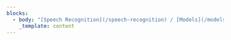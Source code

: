 ```yaml
---
blocks:
  - body: "[Speech Recognition](/speech-recognition) / [Models](/models) / [IndicWav2Vec](/indic-wav-2-vec)\n\n# IndicWav2Vec\n\nIndicWav2Vec is a multilingual speech model pretrained on 40 Indian langauges. This model represents the largest diversity of Indian languages in the pool of multilingual speech models. We fine-tune this model for downstream ASR for 9 languages and obtain state-of-the-art results on 3 public benchmarks, namely MUCS, MSR and OpenSLR.\n\nAs part of IndicWav2Vec we create largest publicly available corpora for 40 languages from 4 different language families. We also trained state-of-the-art ASR models for 9 Indian languages.\n\n## Benchmarks\n\nWe evaluate our models on 3 publicly available benchmarks MUCS, MSR and OpenSLR and below mentioned are our results\n\n**Modelgutateguhimrortatebnnesi**IndicW2V20.522.122.926.216.019.325.627.329.316.611.924.8IndicW2V + LM11.713.611.017.214.713.817.225.020.513.613.6-\n\n## Updates\n\n21 June 2022\n\n```\nAdded more documentation\r\n\n```\n\n## Table of contents\n\n*   [IndicWav2Vec](https://github.com/AI4Bharat/IndicWav2Vec#indicwav2vec)\n    *   [Benchmarks](https://github.com/AI4Bharat/IndicWav2Vec#benchmarks)\n    *   [Updates](https://github.com/AI4Bharat/IndicWav2Vec#updates)\n    *   [Table of contents](https://github.com/AI4Bharat/IndicWav2Vec#table-of-contents)\n    *   [Resources](https://github.com/AI4Bharat/IndicWav2Vec#resources)\n        *   [Download Models](https://github.com/AI4Bharat/IndicWav2Vec#download-models)\n        *   [Hosted API Usage](https://github.com/AI4Bharat/IndicWav2Vec#hosted-api-usage)\n        *   [Accessing on ULCA](https://github.com/AI4Bharat/IndicWav2Vec#accessing-on-ulca)\n    *   [Quick start](https://github.com/AI4Bharat/IndicWav2Vec#quick-start)\n        *   [Python Inference](https://github.com/AI4Bharat/IndicWav2Vec#python-inference)\n        *   [Huggingface Inference](https://github.com/AI4Bharat/IndicWav2Vec#huggingface-inference)\n    *   [Tutorials](https://github.com/AI4Bharat/IndicWav2Vec#tutorials)\n        *   [Setting up your environment](https://github.com/AI4Bharat/IndicWav2Vec#setting-up-your-environment)\n        *   [Pretraining](https://github.com/AI4Bharat/IndicWav2Vec#pretraining)\n            *   [Data preparation](https://github.com/AI4Bharat/IndicWav2Vec#data-preparation)\n            *   [Manifest Creation](https://github.com/AI4Bharat/IndicWav2Vec#manifest-creation)\n        *   [Training procedure and code](https://github.com/AI4Bharat/IndicWav2Vec#training-procedure-and-code)\n        *   [Finetuning](https://github.com/AI4Bharat/IndicWav2Vec#finetuning)\n            *   [Data preparation](https://github.com/AI4Bharat/IndicWav2Vec#data-preparation-1)\n            *   [Finetuning procedure and code](https://github.com/AI4Bharat/IndicWav2Vec#finetuning-procedure-and-code)\n            *   [Finetuning procedure and code](https://github.com/AI4Bharat/IndicWav2Vec#finetuning-procedure-and-code-1)\n        *   [Language Modelling (LM)](https://github.com/AI4Bharat/IndicWav2Vec#language-modelling-lm)\n            *   [Data preparation](https://github.com/AI4Bharat/IndicWav2Vec#data-preparation-2)\n            *   [Training details](https://github.com/AI4Bharat/IndicWav2Vec#training-details)\n        *   [Evaluating ASR models](https://github.com/AI4Bharat/IndicWav2Vec#evaluating-asr-models)\n        *   [Model exporting](https://github.com/AI4Bharat/IndicWav2Vec#model-exporting)\n        *   [Deployment](https://github.com/AI4Bharat/IndicWav2Vec#deployment)\n    *   [Cite](https://github.com/AI4Bharat/IndicWav2Vec#cite)\n    *   [License](https://github.com/AI4Bharat/IndicWav2Vec#license)\n    *   [Contributors](https://github.com/AI4Bharat/IndicWav2Vec#contributors)\n    *   [Contact](https://github.com/AI4Bharat/IndicWav2Vec#contact)\n\n## Resources\n\n### Download Models\n\nFinetuned Models\n\n**LanguageAcoustic ModelDictionaryLanguage ModelLexiconWandb**Bengali[fairseq](https://storage.googleapis.com/indicwav2vec-public/fine-tuning-ckpts/bengali\\_large.pt)\_|\_[\\[hf\\]](https://github.com/AI4Bharat/IndicWav2Vec/blob/main)[link](https://github.com/AI4Bharat/IndicWav2Vec/blob/main)[KenLM](https://storage.googleapis.com/indicwav2vec-public/language-models/bengali.zip)[link](https://storage.googleapis.com/indicwav2vec-public/language-models/bengali.zip)[link](https://github.com/AI4Bharat/IndicWav2Vec/blob/main)Gujarati[fairseq](https://storage.googleapis.com/indicwav2vec-public/fine-tuning-ckpts/gujarati\\_large.pt)\_/\_[hf](https://github.com/AI4Bharat/IndicWav2Vec/blob/main)[link](https://github.com/AI4Bharat/IndicWav2Vec/blob/main)[KenLM](https://storage.googleapis.com/indicwav2vec-public/language-models/guharati.zip)[link](https://storage.googleapis.com/indicwav2vec-public/language-models/guharati.zip)[link](https://github.com/AI4Bharat/IndicWav2Vec/blob/main)Hindi[fairseq](https://storage.googleapis.com/indicwav2vec-public/fine-tuning-ckpts/hindi\\_large.pt)\_/\_[hf](https://github.com/AI4Bharat/IndicWav2Vec/blob/main)[link](https://github.com/AI4Bharat/IndicWav2Vec/blob/main)[KenLM](https://storage.googleapis.com/indicwav2vec-public/language-models/hindi.zip)[link](https://storage.googleapis.com/indicwav2vec-public/language-models/hindi.zip)[link](https://github.com/AI4Bharat/IndicWav2Vec/blob/main)Marathi[fairseq](https://storage.googleapis.com/indicwav2vec-public/fine-tuning-ckpts/marathi\\_large.pt)\_/\_[hf](https://github.com/AI4Bharat/IndicWav2Vec/blob/main)[link](https://github.com/AI4Bharat/IndicWav2Vec/blob/main)[KenLM](https://storage.googleapis.com/indicwav2vec-public/language-models/marathi.zip)[link](https://storage.googleapis.com/indicwav2vec-public/language-models/marathi.zip)[link](https://github.com/AI4Bharat/IndicWav2Vec/blob/main)Nepali[fairseq](https://storage.googleapis.com/indicwav2vec-public/fine-tuning-ckpts/nepali\\_large.pt)\_/\_[hf](https://github.com/AI4Bharat/IndicWav2Vec/blob/main)[link](https://github.com/AI4Bharat/IndicWav2Vec/blob/main)[KenLM](https://storage.googleapis.com/indicwav2vec-public/language-models/nepali.zip)[link](https://storage.googleapis.com/indicwav2vec-public/language-models/nepali.zip)[link](https://github.com/AI4Bharat/IndicWav2Vec/blob/main)Odia[fairseq](https://storage.googleapis.com/indicwav2vec-public/fine-tuning-ckpts/bengali\\_large.pt)\_/\_[hf](https://github.com/AI4Bharat/IndicWav2Vec/blob/main)[link](https://github.com/AI4Bharat/IndicWav2Vec/blob/main)[KenLM](https://github.com/AI4Bharat/IndicWav2Vec/blob/main)[link](https://github.com/AI4Bharat/IndicWav2Vec/blob/main)[link](https://github.com/AI4Bharat/IndicWav2Vec/blob/main)Tamil[fairseq](https://storage.googleapis.com/indicwav2vec-public/fine-tuning-ckpts/odia\\_large.pt)\_/\_[hf](https://github.com/AI4Bharat/IndicWav2Vec/blob/main)[link](https://github.com/AI4Bharat/IndicWav2Vec/blob/main)[KenLM](https://storage.googleapis.com/indicwav2vec-public/language-models/odia.zip)[link](https://storage.googleapis.com/indicwav2vec-public/language-models/odia.zip)[link](https://github.com/AI4Bharat/IndicWav2Vec/blob/main)Telugu[fairseq](https://storage.googleapis.com/indicwav2vec-public/fine-tuning-ckpts/telugu\\_large.pt)\_/\_[hf](https://github.com/AI4Bharat/IndicWav2Vec/blob/main)[link](https://github.com/AI4Bharat/IndicWav2Vec/blob/main)[KenLM](https://storage.googleapis.com/indicwav2vec-public/language-models/telugu.zip)[link](https://storage.googleapis.com/indicwav2vec-public/language-models/telugu.zip)[link](https://github.com/AI4Bharat/IndicWav2Vec/blob/main)Sinhala[fairseq](https://storage.googleapis.com/indicwav2vec-public/fine-tuning-ckpts/sinhala\\_large.pt)\_/\_[hf](https://github.com/AI4Bharat/IndicWav2Vec/blob/main)[link](https://github.com/AI4Bharat/IndicWav2Vec/blob/main)[KenLM](https://github.com/AI4Bharat/IndicWav2Vec/blob/main)[link](https://github.com/AI4Bharat/IndicWav2Vec/blob/main)[link](https://github.com/AI4Bharat/IndicWav2Vec/blob/main)\n\nPretrained Model(\\*)\n\n**NameModel Checkpoint**IndicWav2Vec Large[fairseq](https://storage.googleapis.com/indicwav2vec-public/pretraining-ckpts/indicwav2vec-large.pt)IndicWav2Vec Base[fairseq](https://storage.googleapis.com/indicwav2vec-public/pretraining-ckpts/indicwav2vec-base.pt)\n\n(\\* Trained on 40 Indian Languages, more details can be found\_[here](https://www.aaai.org/AAAI22Papers/AAAI-12428.JavedT.pdf))\n\n### Hosted API Usage\n\nOur models are hosted at the following API end points.\n\n**LangugageLanguage CodeAPI End point**Bengalibn[https://34.65.180.101:5000/infer\\_ulca\\_bn](https://34.65.180.101:5000/infer\\_ulca\\_bn)Gujaratigu[https://34.65.180.101:5000/infer\\_ulca\\_gu](https://34.65.180.101:5000/infer\\_ulca\\_gu)Hindihi[https://216.48.182.174:4999/infer\\_ulca\\_hi](https://216.48.182.174:4999/infer\\_ulca\\_hi)Marathimr[https://34.65.180.101:5000/infer\\_ulca\\_mr](https://34.65.180.101:5000/infer\\_ulca\\_mr)Nepaline[https://34.65.180.101:5000/infer\\_ulca\\_ne](https://34.65.180.101:5000/infer\\_ulca\\_ne)Odiaor[https://34.65.180.101:5000/infer\\_ulca\\_or](https://34.65.180.101:5000/infer\\_ulca\\_or)Tamilta[https://34.65.180.101:5000/infer\\_ulca\\_ta](https://34.65.180.101:5000/infer\\_ulca\\_ta)Telugute[https://34.65.180.101:5000/infer\\_ulca\\_te](https://34.65.180.101:5000/infer\\_ulca\\_te)Sinhalasi[https://34.65.180.101:5000/infer\\_ulca\\_si](https://34.65.180.101:5000/infer\\_ulca\\_si)\n\nInput API data format\n\n```\n{\r\n    \"config\": {\r\n        \"language\":{\r\n          \"sourceLanguage\": \"#Language Code\"\r\n        },\r\n        \"transcriptionFormat\": {\"value\":\"transcript\"},\r\n        \"audioFormat\": \"wav\"\r\n    },\r\n    \"audio\": [{\r\n        \"audioContent\": \"#BASE64 Encoded String\"\r\n    }]\r\n}\r\n\r\nOR\r\n\r\n{\r\n    \"config\": {\r\n        \"language\":{\r\n          \"sourceLanguage\": \"#Language Code\"\r\n        },\r\n        \"transcriptionFormat\": {\"value\":\"transcript\"},\r\n        \"audioFormat\": \"wav\"\r\n    },\r\n    \"audio\": [{\r\n        \"audioUri\": \"#HTTP/GS path to file\"\r\n    }]\r\n}\r\n\r\n\n```\n\nOutput\n\n```\n{\r\n    \"output\": [\r\n        {\r\n            \"source\": \"सेकेंड स्टेप इस देसी है स्पेसिफाइड फॉरेस्ट राइट\"\r\n        }\r\n    ],\r\n    \"status\": \"SUCCESS\"\r\n}\r\n\n```\n\n### Accessing on ULCA\n\nOur models can be directly accessed on\_[ULCA](https://bhashini.gov.in/ulca/model/explore-models)\_by going into ASR section and filtering models by IndicWav2Vec.\n\n## Quick start\n\n### Python Inference\n\n*   python sfi.py \\[--audio-file AUDIO\\_FILE\\_PATH]           \\[--ft-model FT\\_MODEL]           \\[--w2l-decoder viterbi]\n*   python sfi.py \\[--audio-file AUDIO\\_FILE\\_PATH]             \\[--ft-model FT\\_MODEL\\_PATH]           \\[--w2l-decoder kenlm]           \\[--lexicon LEXICON\\_PATH]           \\[--kenlm-model KENLM\\_MODEL\\_PATH]          \\[--beam-threshold BEAM\\_THRESHOLD]           \\[--beam-size-token BEAM\\_SIZE\\_TOKEN]           \\[--beam BEAM\\_SIZE]           \\[--word-score WORD\\_SCORE]           \\[--lm-weight LM\\_WEIGHT]          \\[--unk-weight UNK\\_WEIGHT]           \\[--sil-weight SIL\\_WEIGHT]           \\[--nbest NBEST]\n\n### Huggingface Inference\n\n*   Coming soon\n\n## Tutorials\n\n### Setting up your environment\n\n*   conda create -n \\<env\\_name>conda activate \\<env\\_name>\n*   sudo apt-get install liblzma-dev libbz2-dev libzstd-dev libsndfile1-dev libopenblas-dev libfftw3-dev libgflags-dev libgoogle-glog-devsudo apt install build-essential cmake libboost-system-dev libboost-thread-dev libboost-program-options-dev libboost-test-dev libeigen3-dev zlib1g-dev libbz2-dev liblzma-dev ffmpeg pip install -r requirements.txt pip install packaging soundfile swifter editdistance omegaconf\n*   git clone https://github.com/AI4Bharat/fairseq.gitcd fairseqpip install --editable ./#\\[Optional for faster training]git clone https://github.com/NVIDIA/apexcd apexpip install -v --no-cache-dir --global-option=\"--cpp\\_ext\" --global-option=\"--cuda\\_ext\" \\\\--global-option=\"--deprecated\\_fused\\_adam\" --global-option=\"--xentropy\" \\\\--global-option=\"--fast\\_multihead\\_attn\" ./cd ..\n*   git clone https://github.com/kpu/kenlm.gitcd kenlmmkdir -p build && cd buildcmake .. make -j 16cd ..export KENLM\\_ROOT=$PWDcd ..\n*   git clone https://github.com/flashlight/flashlight.gitcd flashlight/bindings/pythonexport USE\\_MKL=0python setup.py install\n\n### Pretraining\n\n#### Data preparation\n\n*   bash dw\\_util.sh \\<path\\_to\\_urls> \\<data\\_store\\_path> \\<num\\_of\\_threads>The\_`<data_store_path>`\_refers to the location where the data will be downloaded. The\_`<num_of_threads>`\_can be used to control the parallelization.\n*   python vad.py \\<data\\_read\\_dir> \\<data\\_write\\_dir> \\<folder\\_name>The\_`<data_read_dir>`\_is the root of downloaded files which contain downloaded data in language-named-folders.The\_`<data_write_dir>`\_is the location for saving the data after VAD step.The\_`<folder_name>`\_refers to the names of language-named-folder for which you want to perform this VAD step.\\*The reason why folder\\_name has been kept as a seperate entity is to allow parallelization because one can process multiple folders simultaneously.\n*   python snr.py \\<data\\_path> \\<folder/language\\_name>where the\_`<data_path>`\_refers to the root path containing all the audios in language specific folders. Here it refers to the`\_<data_write_dir>`\_from the previous step. The\_`<folder/language_name>`\_refers to name of language\\_specific folder for which snr\\_filtering needs to be done. The audio data that is rejected is moved in the folder\_**\"snr\\_rejected\"**, which is created automatically.\n*   python chunking.py \\<chunking\\_path>All the audio files present in the\_`<chunking_path>`\_will be chunked and saved in the same location. The original files are\_**removed**.\n\nOr alternatively users can use the one single script\_`process_data.sh`\_to run the entire pipeline\n\n*   Usage:\_`bash process_data.sh </path/to/download> <num_of_threads>`\n*   The\_`</path/to/download>`\_refers to the location where the data will be downloaded.\n*   The\_`<num_of_threads>`\_can be used to control the parallelization.\n*   Please make sure that the relative path is urls directory is\_`../urls`\_from the script.\n\n#### Manifest Creation\n\nFor creating language-wise pretraining manifest\n\n```\npython path/to/lang_wise_manifest_creation.py /path/to/wave/files --dest /manifest/path --ext $ext --valid-percent $valid\r\n\n```\n\nFor\_`/path/to/wav/files/`\_we expect the directory to have one folder per language under the parent directory\n\nIn our pretraing, we use a\_`--valid-percent`\_as\_`0.03`\n\nFor creating a combined validation file for all languages, we concatenate all individual\_`*_valid.tsv`\_files to create a valid.tsv file.\n\n```\nimport pandas as pd\r\nimport glob\r\n\r\nfilenames = glob.glob(\"*_valid.tsv\")\r\n\r\ncombined = []\r\nfor f in filename:\r\n    df = pd.read_csv(f, skiprows=1, names=['f', 'd'], sep='\\t')\r\n    combined.append(df)\r\n\r\ndf_combined = pd.concat(combined, axis=0, ignore_index=True)\r\ndf_combined.to_csv('valid.tsv', index=True, header=False, sep='\\t')\r\n\n```\n\nWe then add the\_`/path/to/wav/files/`\_to the first line of the\_`valid.tsv`\_file\n\n### Training procedure and code\n\nFor pretraining the model we do multi-node training and schedule the runs with slurm.\n\nFollowing is the invocation script for training IndicWav2Vec base starting from Wav2Vec2.0 English base ckeckpoint\n\n```\nfairseq-hydra-train \\\r\n  task.data=/path/to/manifest/directory \\\r\n  common.wandb_project=<wandb project name> \\\r\n  task._name=temp_sampled_audio_pretraining \\\r\n  +task.sampling_alpha=0.7 \\\r\n  common.log_interval=200 \\\r\n  common.log_format=tqdm \\\r\n  dataset.max_tokens=3000000 \\\r\n  common.user_dir=/path/to/custom_task/directory \\\r\n  checkpoint.save_dir=/path/to/save/model/checkpoints \\\r\n  checkpoint.restore_file=/path/to wav2vec2-english-base/checkpoint.pt \\\r\n  +optimization.update_freq='[2]' \\\r\n  optimization.clip_norm=0.5 \\\r\n  checkpoint.reset_optimizer=true \\\r\n  distributed_training.distributed_world_size=<total GPUs> \\\r\n  distributed_training.distributed_port=$PORT \\\r\n  --config-dir /path/to/configs/directory \\\r\n  --config-name wav2vec2_base_librispeech\"\r\n\n```\n\nFor Large model we override the above configuration with\n\n```\n  checkpoint.restore_file=/path/to wav2vec2-english-large/checkpoint.pt \\\r\n  +optimization.update_freq='[6]' \\\r\n  lr_scheduler.warmup_updates=0 \\\r\n  --config-name wav2vec2_large_librivox\"\r\n\n```\n\nConfigs for both the models are provided in the configs directory\n\n### Finetuning\n\n#### Data preparation\n\n*   For datasets, that are not sampled uniformly at 16kHz, the user may run the following command to normalize the data first.bash normalize\\_sr.sh \\<path/to/the/folder/to/normalize> \\<ext|wav|mp3>\n*   Manifest creation\n    *   Make a new directory and name it (say\_`mucs`)\n    *   Note that the transcript.txt contain entries of the following type\\<filename1> \\<transcript1> #just the filename and not the path\\<filename2> \\<transcript2>\\<filename3> \\<transcript3>\\<filename4> \\<transcript4>...Sample structure of folder tree:mucs(or msr/openslr)    ├── hindi    │\_\_ ├── test    │\_\_ │\_\_ ├── audio    │\_\_ │\_\_ └── transcript.txt    │\_\_ ├── train    │\_\_ │\_\_ ├── audio    │\_\_ │\_\_ └── transcript.txt    │\_\_ └── valid    │\_\_     ├── audio    │\_\_     └── transcript.txt    └── marathi        ├── test        │\_\_ ├── audio        │\_\_ └── transcript.txt        ├── train        │\_\_ ├── audio        │\_\_ └── transcript.txt        └── valid            ├── audio            └── transcript.txt        .        .        .        .\n    *   bash m\\_process.sh \\<path/to/the/root/folder/(mucs)>The would result in creation of manifest folders in each language specific folder which can the be used with fairseq for finetuning.\n\n#### Finetuning procedure and code\n\nFollowing is the invocation script for finetuning IndicWav2Vec large on a particular language\n\n```\nfairseq-hydra-train \\\r\n  task.data=/path/to/finetune/manifest/directory/for/a/particular/language \\\r\n  common.wandb_project=<wandb project name> \\\r\n  model.w2v_path=/path/to/pretrained/model_large.pt \\\r\n  common.log_interval=50 \\\r\n  common.log_format=tqdm \\\r\n  dataset.max_tokens=1000000 \\\r\n  checkpoint.save_dir=/path/to/save/model/fine_tune_checkpoints \\\r\n  +optimization.update_freq='[1]' \\\r\n  distributed_training.distributed_world_size=<total GPUs> \\\r\n  --config-dir /path/to/configs/directory \\\r\n  --config-name ai4b_xlsr\"\r\n\n```\n\nFor IndicWav2Vec Base model we override the above configuration with\n\n```\n  model.w2v_path=/path/to/pretrained/model_base.pt \\\r\n  --config-name ai4b_base\"\r\n\n```\n\nConfigs for both the models are provided in the\_[finetune\\_configs](https://github.com/AI4Bharat/IndicWav2Vec/blob/main)\_directory\n\n#### Finetuning procedure and code\n\n### Language Modelling (LM)\n\nWe train 6-grams Statistical LM using\_[KenLM library](https://kheafield.com/code/kenlm/).\n\n#### Data preparation\n\n*   Prepare training manifest using\_[fairseq](https://github.com/pytorch/fairseq/tree/master/examples/wav2vec)\_and copy its path.\n*   Prepare clean\\_dump.txt containing\_`\"\\n\"`\_separated rows of text data.\n*   Add\_`dict.txt`\_containing\_`comma(,)`\_separated rows of characters and its' index.\n*   Add these two files to the\_`{lang}`\_folder, where\_`lang`\_denotes the language for which lm is to be trained.\n\n> Command to clean transcripts and prepare lexicon for training:\n\n```\npython utils/clean_corpus.py -d=<lm directory path> -l=<lang> --transcript=<speech transcript folder path> --st=<start code of lang> --en=<end code of lang> --top_k=<'k' most frequent words for vocab>\r\n\n```\n\n#### Training details\n\n> Run lm-training:\_`bash scripts/train_lm.sh <lm directory path> <lang>`.\n\nOuput will be generate at:\_`\"<lm directory path>/<lang>\"`.\n\n### Evaluating ASR models\n\n*   python3 fairseq/speech\\_recognition/infer.py $\\{manifest\\_path} --task audio\\_finetuning \\\\--nbest 1 --path $\\{checkpoint\\_path} --gen-subset $\\{valid|test} --results-path $\\{result\\_path} --w2l-decoder \\{viterbi | kenlm} \\\\--lm-weight 0 --word-score 0 --sil-weight 0 --criterion ctc --labels ltr --max-tokens 5000000 \\\\--post-process letterThis is default fairseq evaluation command and more documentation about this command can be seen\_[here](https://github.com/AI4Bharat/IndicWav2Vec/blob/main)\n*\n\n### Model exporting\n\n*   Huggingface\n*   ONNX/Torchscript\n\n### Deployment\n\n*   Server (Flask)\n    *   Install Flask\_`pip install flask flask-cors`\n    *   Change path for the acoustic models, decoding strategy, language models and lexicon in the Make path changes in\_`app/models_dict.json`\n    *   run server\_`python app/flask_dep.py`\n*   Server (Torchserve)\n    *   Coming soon\n*   Mobile\n    *   Coming soon\n\n## Cite\n\nPlease cite out work as:\n\n```\n@inproceedings{javed2021building,\r\n    title = {Towards Building ASR Systems for the Next Billion Users},\r\n    author = {Tahir Javed and Sumanth Doddapaneni and Abhigyan Raman and Kaushal Santosh Bhogale and Gowtham Ramesh and Anoop Kunchukuttan and Pratyush Kumar and Mitesh M. Khapra},\r\n    booktitle = \"Proceedings of the AAAI Conference on Artificial Intelligence\",\r\n    year = \"2022 (to appear)\",\r\n}\n```\n\n## License\n\nIndicWav2Vec is\_[MIT](https://choosealicense.com/licenses/mit/)-licensed. The license applies to all the pretrained, fine-tuned and language models\n\n## Contributors\n\n*   Tahir Javed, (IITM, AI4Bharat)\n*   Sumanth Doddapaneni, (AI4Bharat, RBCDSAI)\n*   Abhigyan Raman, (AI4Bharat)\n*   Kaushal Bhogale, (AI4Bharat)\n*   Gowtham Ramesh, (AI4Bharat, RBCDSAI)\n*   Anoop Kunchukuttan, (Microsoft, AI4Bharat)\n*   Pratyush Kumar, (Microsoft, AI4Bharat)\n*   Mitesh Khapra, (IITM, AI4Bharat, RBCDSAI)\n\n## Contact\n\n*   Anoop Kunchukuttan ([anoop.kunchukuttan@gmail.com](mailto:anoop.kunchukuttan@gmail.com))\n*   Mitesh Khapra ([miteshk@cse.iitm.ac.in](mailto:miteshk@cse.iitm.ac.in))\n*   Pratyush Kumar ([pratyush@cse.iitm.ac.in](mailto:pratyush@cse.iitm.ac.in))\n\n## Acknowledgements\n\nWe would like to thank EkStep Foundation for their generous grant which helped in setting up the Centre for AI4Bharat at IIT Madras to support our students, research staff, data and computational requirements. We would like to thank The Ministry of Electronics and Information Technology (NLTM) for its grant to support the creation of datasets and models for Indian languages under its ambitions Bhashini project. We would also like to thank the Centre for Development of Advanced Computing, India (C-DAC) for providing access to the Param Siddhi supercomputer for training our models. Lastly, we would like to thank Microsoft for its grant to create datasets, tools and resources for Indian languages.\n"
    _template: content
---
```


